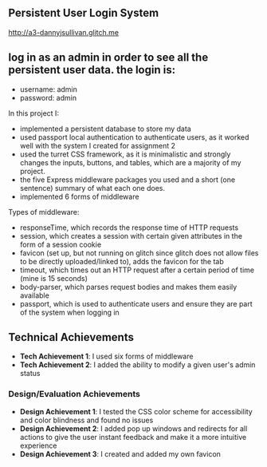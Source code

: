 ## Persistent User Login System

http://a3-dannyjsullivan.glitch.me

## log in as an admin in order to see all the persistent user data. the login is:
- username: admin
- password: admin

In this project I: 
- implemented a persistent database to store my data
- used passport local authentication to authenticate users, as it worked well with the system I created for assignment 2
- used the turret CSS framework, as it is minimalistic and strongly changes the inputs, buttons, and tables, which are a majority of my project.
- the five Express middleware packages you used and a short (one sentence) summary of what each one does.
- implemented 6 forms of middleware

Types of middleware: 
- responseTime, which records the response time of HTTP requests
- session, which creates a session with certain given attributes in the form of a session cookie
- favicon (set up, but not running on glitch since glitch does not allow files to be directly uploaded/linked to), adds the favicon for the tab
- timeout, which times out an HTTP request after a certain period of time (mine is 15 seconds)
- body-parser, which parses request bodies and makes them easily available
- passport, which is used to authenticate users and ensure they are part of the system when logging in

## Technical Achievements
- **Tech Achievement 1**: I used six forms of middleware
- **Tech Achievement 2**: I added the ability to modify a given user's admin status

### Design/Evaluation Achievements
- **Design Achievement 1**: I tested the CSS color scheme for accessibility and color blindness and found no issues
- **Design Achievement 2**: I added pop up windows and redirects for all actions to give the user instant feedback and make it a more intuitive experience
- **Design Achievement 3**: I created and added my own favicon